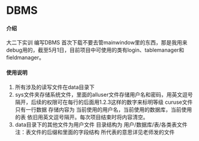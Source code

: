 # DBMS

#### 介绍
大二下实训 编写DBMS
首次下载不要去管mainwindow里的东西，那是我用来debug用的，截至5月1日，目前项目中可使用的类有login、tablemanager和fieldmanager。

#### 使用说明

1.  所有涉及的读写文件在data目录下
2.  sys文件夹存储系统文件，里面的alluser文件存储用户名和密码，用英文逗号隔开，后续的权限可在每行的后面用1.2.3这样的数字来标明等级
    curuse文件只有一行数据 存储内容为 当前使用的用户名，当前使用的数据库，当前使用的表  依旧用英文逗号隔开。每次项目结束时将内容清空。
3.  data目录下的其他文件为用户文件 目录结构为 用户/数据库/表/各类表文件    注：表文件的后缀和里面的字段结构 所代表的意思详见老师发的文件



